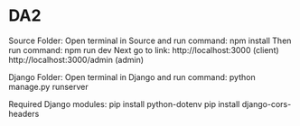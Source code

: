 # DA2
Source Folder:
Open terminal in Source and run command: npm install
Then run command: npm run dev
Next go to link:
http://localhost:3000 (client)
http://localhost:3000/admin (admin)

Django Folder:
Open terminal in Django and run command: python manage.py runserver

Required Django modules:
pip install python-dotenv
pip install django-cors-headers

